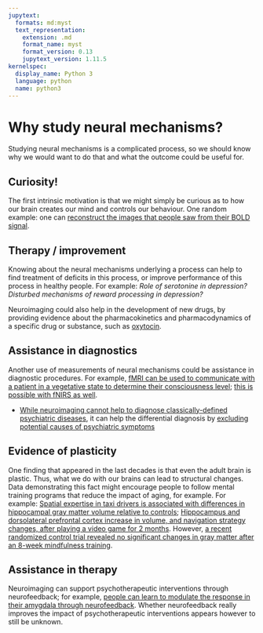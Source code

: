 ```yaml
---
jupytext:
  formats: md:myst
  text_representation:
    extension: .md
    format_name: myst
    format_version: 0.13
    jupytext_version: 1.11.5
kernelspec:
  display_name: Python 3
  language: python
  name: python3
---
```

# Why study neural mechanisms?

Studying neural mechanisms is a complicated process, so we should know why we would want to do that and what the outcome could be useful for.

## Curiosity!
The first intrinsic motivation is that we might simply be curious as to how our brain creates our mind and controls our behaviour. One random example: one can [reconstruct the images that people saw from their BOLD signal](https://www.biorxiv.org/content/10.1101/2022.11.18.517004v2.full.pdf).

## Therapy / improvement
Knowing about the neural mechanisms underlying a process can help to find treatment of deficits in this process, or improve performance of this process in healthy people. For example: *Role of serotonine in depression? Disturbed mechanisms of reward processing in depression?*  

Neuroimaging could also help in the development of new drugs, by providing evidence about the pharmacokinetics and pharmacodynamics of a specific drug or substance, such as [oxytocin](https://doi.org/10.1016/j.biopsych.2017.04.015).

## Assistance in diagnostics
Another use of measurements of neural mechanisms could be assistance in diagnostic procedures. For example,  [fMRI can be used to communicate with a patient in a vegetative state to determine their consciousness level](https://www.nejm.org/doi/full/10.1056/nejmoa0905370); [this is possible with fNIRS as well](https://doi.org/10.1117/1.NPh.4.4.040501).
- [While neuroimaging cannot help to diagnose classically-defined psychiatric diseases](https://doi.org/10.1176/appi.ajp.2018.1750701), it can help the differential diagnosis by [excluding potential causes of psychiatric symptoms](https://doi.org/10.3389/fpsyt.2020.00276)

## Evidence of plasticity
One finding that appeared in the last decades is that even the adult brain is plastic. Thus, what we do with our brains can lead to structural changes. Data demonstrating this fact might encourage people to follow mental training programs that reduce the impact of aging, for example. For example: [Spatial expertise in taxi drivers is associated with differences in hippocampal gray matter volume relative to controls](https://doi.org/10.1073/pnas.070039597); [Hippocampus and dorsolateral prefrontal cortex increase in volume, and navigation strategy changes, after playing a video game for 2 months](https://doi.org/10.1038/mp.2013.120). However, [a recent randomized control trial revealed no significant changes in gray matter after an 8-week mindfulness training](https://www.science.org/doi/full/10.1126/sciadv.abk3316).

## Assistance in therapy
Neuroimaging can support psychotherapeutic interventions through neurofeedback; for example, [people can learn to modulate the response in their amygdala through neurofeedback](https://doi.org/10.1016/j.neubiorev.2022.104694). Whether neurofeedback really improves the impact of psychotherapeutic interventions appears however to still be unknown.

